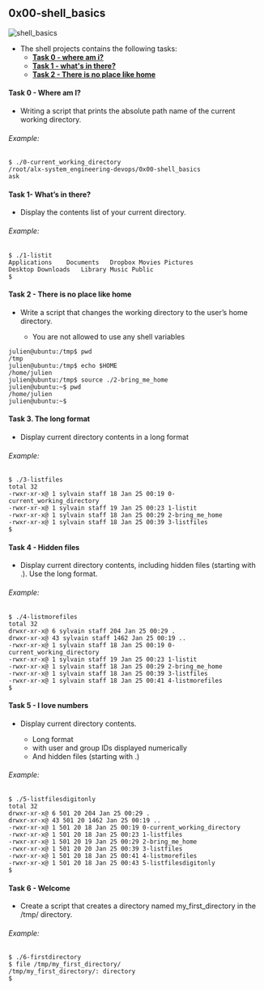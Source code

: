 ## 0x00-shell_basics
![shell_basics](https://s3.amazonaws.com/intranet-projects-files/holbertonschool-sysadmin_devops/205/image.jpg)
 * The shell projects contains the following tasks:
   - [**Task 0 - where am i?**](0-current_working_directory)
   - [**Task 1 - what's in there?**](1-listit)
   - [**Task 2 - There is no place like home**](2-bring_me_home)
   
#### Task 0 -  Where am I? ####

- Writing a script that prints the absolute path name of the current working directory.

###### Example: ######
~~~
$ ./0-current_working_directory
/root/alx-system_engineering-devops/0x00-shell_basics
ask
~~~

#### Task 1- What’s in there? ####
 - Display the contents list of your current directory.

###### Example: ######
~~~
$ ./1-listit
Applications    Documents   Dropbox Movies Pictures
Desktop Downloads   Library Music Public
$
~~~
#### Task 2 - There is no place like home ####

* Write a script that changes the working directory to the user’s home directory.

  *  You are not allowed to use any shell variables
~~~
julien@ubuntu:/tmp$ pwd
/tmp
julien@ubuntu:/tmp$ echo $HOME
/home/julien
julien@ubuntu:/tmp$ source ./2-bring_me_home
julien@ubuntu:~$ pwd
/home/julien
julien@ubuntu:~$ 
~~~
#### Task 3. The long format ####

 * Display current directory contents in a long format

###### Example: ######
~~~
$ ./3-listfiles
total 32
-rwxr-xr-x@ 1 sylvain staff 18 Jan 25 00:19 0-current_working_directory
-rwxr-xr-x@ 1 sylvain staff 19 Jan 25 00:23 1-listit
-rwxr-xr-x@ 1 sylvain staff 18 Jan 25 00:29 2-bring_me_home
-rwxr-xr-x@ 1 sylvain staff 18 Jan 25 00:39 3-listfiles
$
~~~

#### Task 4 - Hidden files ####
* Display current directory contents, including hidden files (starting with .). Use the long format.

###### Example: ######
~~~
$ ./4-listmorefiles
total 32
drwxr-xr-x@ 6 sylvain staff 204 Jan 25 00:29 .
drwxr-xr-x@ 43 sylvain staff 1462 Jan 25 00:19 ..
-rwxr-xr-x@ 1 sylvain staff 18 Jan 25 00:19 0-current_working_directory
-rwxr-xr-x@ 1 sylvain staff 19 Jan 25 00:23 1-listit
-rwxr-xr-x@ 1 sylvain staff 18 Jan 25 00:29 2-bring_me_home
-rwxr-xr-x@ 1 sylvain staff 18 Jan 25 00:39 3-listfiles
-rwxr-xr-x@ 1 sylvain staff 18 Jan 25 00:41 4-listmorefiles
$
~~~

#### Task 5 - I love numbers ####

* Display current directory contents.

   - Long format
   - with user and group IDs displayed numerically
   - And hidden files (starting with .)

###### Example: ######
~~~
$ ./5-listfilesdigitonly
total 32
drwxr-xr-x@ 6 501 20 204 Jan 25 00:29 .
drwxr-xr-x@ 43 501 20 1462 Jan 25 00:19 ..
-rwxr-xr-x@ 1 501 20 18 Jan 25 00:19 0-current_working_directory
-rwxr-xr-x@ 1 501 20 18 Jan 25 00:23 1-listfiles
-rwxr-xr-x@ 1 501 20 19 Jan 25 00:29 2-bring_me_home
-rwxr-xr-x@ 1 501 20 20 Jan 25 00:39 3-listfiles
-rwxr-xr-x@ 1 501 20 18 Jan 25 00:41 4-listmorefiles
-rwxr-xr-x@ 1 501 20 18 Jan 25 00:43 5-listfilesdigitonly
$
~~~
#### Task 6 - Welcome ####

* Create a script that creates a directory named my_first_directory in the /tmp/ directory.

###### Example: ######
~~~
$ ./6-firstdirectory
$ file /tmp/my_first_directory/
/tmp/my_first_directory/: directory
$
~~~